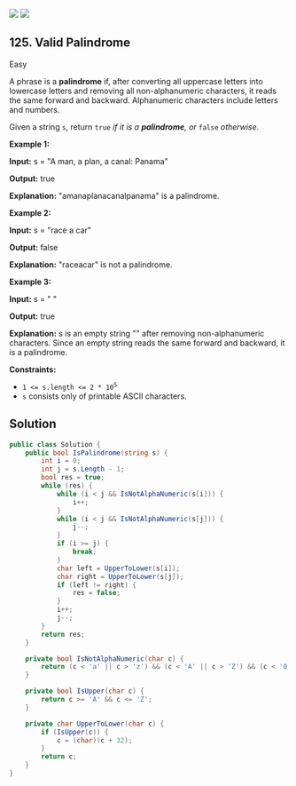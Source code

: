 [![](https://img.shields.io/github/stars/LeetCode-Top-Interview-150/LeetCode-Top-Interview-150?label=Stars&style=flat-square)](https://github.com/LeetCode-Top-Interview-150/LeetCode-Top-Interview-150)
[![](https://img.shields.io/github/forks/LeetCode-Top-Interview-150/LeetCode-Top-Interview-150?label=Fork%20me%20on%20GitHub%20&style=flat-square)](https://github.com/LeetCode-Top-Interview-150/LeetCode-Top-Interview-150/fork)

## 125\. Valid Palindrome

Easy

A phrase is a **palindrome** if, after converting all uppercase letters into lowercase letters and removing all non-alphanumeric characters, it reads the same forward and backward. Alphanumeric characters include letters and numbers.

Given a string `s`, return `true` _if it is a **palindrome**, or_ `false` _otherwise_.

**Example 1:**

**Input:** s = "A man, a plan, a canal: Panama"

**Output:** true

**Explanation:** "amanaplanacanalpanama" is a palindrome. 

**Example 2:**

**Input:** s = "race a car"

**Output:** false

**Explanation:** "raceacar" is not a palindrome. 

**Example 3:**

**Input:** s = " "

**Output:** true

**Explanation:** s is an empty string "" after removing non-alphanumeric characters. Since an empty string reads the same forward and backward, it is a palindrome. 

**Constraints:**

*   <code>1 <= s.length <= 2 * 10<sup>5</sup></code>
*   `s` consists only of printable ASCII characters.

## Solution

```csharp
public class Solution {
    public bool IsPalindrome(string s) {
        int i = 0;
        int j = s.Length - 1;
        bool res = true;
        while (res) {
            while (i < j && IsNotAlphaNumeric(s[i])) {
                i++;
            }
            while (i < j && IsNotAlphaNumeric(s[j])) {
                j--;
            }
            if (i >= j) {
                break;
            }
            char left = UpperToLower(s[i]);
            char right = UpperToLower(s[j]);
            if (left != right) {
                res = false;
            }
            i++;
            j--;
        }
        return res;
    }

    private bool IsNotAlphaNumeric(char c) {
        return (c < 'a' || c > 'z') && (c < 'A' || c > 'Z') && (c < '0' || c > '9');
    }

    private bool IsUpper(char c) {
        return c >= 'A' && c <= 'Z';
    }

    private char UpperToLower(char c) {
        if (IsUpper(c)) {
            c = (char)(c + 32);
        }
        return c;
    }
}
```